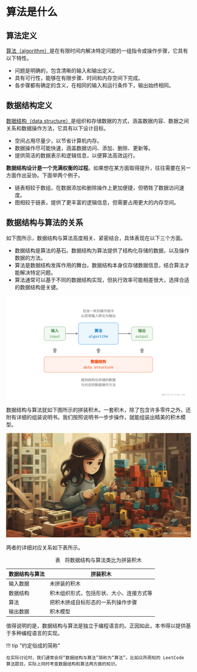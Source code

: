 # 算法是什么

## 算法定义

<u>算法（algorithm）</u>是在有限时间内解决特定问题的一组指令或操作步骤，它具有以下特性。

- 问题是明确的，包含清晰的输入和输出定义。
- 具有可行性，能够在有限步骤、时间和内存空间下完成。
- 各步骤都有确定的含义，在相同的输入和运行条件下，输出始终相同。

## 数据结构定义

<u>数据结构（data structure）</u>是组织和存储数据的方式，涵盖数据内容、数据之间关系和数据操作方法，它具有以下设计目标。

- 空间占用尽量少，以节省计算机内存。
- 数据操作尽可能快速，涵盖数据访问、添加、删除、更新等。
- 提供简洁的数据表示和逻辑信息，以便算法高效运行。

**数据结构设计是一个充满权衡的过程**。如果想在某方面取得提升，往往需要在另一方面作出妥协。下面举两个例子。

- 链表相较于数组，在数据添加和删除操作上更加便捷，但牺牲了数据访问速度。
- 图相较于链表，提供了更丰富的逻辑信息，但需要占用更大的内存空间。

## 数据结构与算法的关系

如下图所示，数据结构与算法高度相关、紧密结合，具体表现在以下三个方面。

- 数据结构是算法的基石。数据结构为算法提供了结构化存储的数据，以及操作数据的方法。
- 算法是数据结构发挥作用的舞台。数据结构本身仅存储数据信息，结合算法才能解决特定问题。
- 算法通常可以基于不同的数据结构实现，但执行效率可能相差很大，选择合适的数据结构是关键。

![数据结构与算法的关系](what_is_dsa.assets/relationship_between_data_structure_and_algorithm.png)

数据结构与算法犹如下图所示的拼装积木。一套积木，除了包含许多零件之外，还附有详细的组装说明书。我们按照说明书一步步操作，就能组装出精美的积木模型。

![拼装积木](what_is_dsa.assets/assembling_blocks.png)

两者的详细对应关系如下表所示。

<p align="center"> 表 <id> &nbsp; 将数据结构与算法类比为拼装积木 </p>

| 数据结构与算法 | 拼装积木                                 |
| -------------- | ---------------------------------------- |
| 输入数据       | 未拼装的积木                             |
| 数据结构       | 积木组织形式，包括形状、大小、连接方式等 |
| 算法           | 把积木拼成目标形态的一系列操作步骤       |
| 输出数据       | 积木模型                                 |

值得说明的是，数据结构与算法是独立于编程语言的。正因如此，本书得以提供基于多种编程语言的实现。

!!! tip "约定俗成的简称"

    在实际讨论时，我们通常会将“数据结构与算法”简称为“算法”。比如众所周知的 LeetCode 算法题目，实际上同时考查数据结构和算法两方面的知识。
